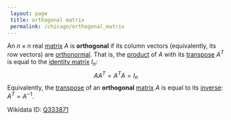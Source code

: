 ```yaml
---
 layout: page
 title: orthogonal matrix
 permalink: /chicago/orthogonal_matrix
---
```

An $n\times n$ real [matrix](https://mathgloss.github.io/MathGloss/matrix) $A$ is **orthogonal** if its column vectors (equivalently, its row vectors) are [orthonormal](https://mathgloss.github.io/MathGloss/orthonormal). That is, the [product](https://mathgloss.github.io/MathGloss/matrix_multiplication) of $A$ with its [transpose](https://mathgloss.github.io/MathGloss/matrix_transpose) $A^T$ is equal to the [identity matrix](https://mathgloss.github.io/MathGloss/identity_matrix) $I_n$: $$AA^T = A^TA = I_n$$
Equivalently, the [transpose](https://mathgloss.github.io/MathGloss/#################transpose) of an **orthogonal** [matrix](https://mathgloss.github.io/MathGloss/matrix) $A$ is equal to its [inverse](https://mathgloss.github.io/MathGloss/inverse_matrix): $A^T = A^{-1}$. 

Wikidata ID: [Q333871](https://www.wikidata.org/wiki/Q333871)